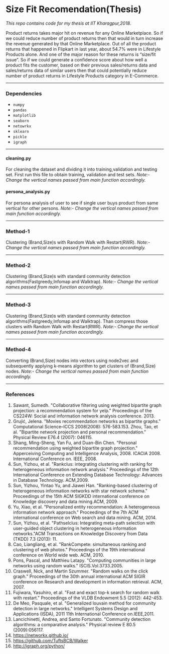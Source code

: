 # Size Fit Recomendation(Thesis)

*This repo contains code for my thesis at IIT Kharagpur,2018.*

Product returns takes major hit on revenue for any Online Marketplace. So if we could reduce number of product returns then that would in turn increase the revenue generated by that Online Marketplace. Out of all the product returns that happened in Flipkart in last year, about 54.7% were in Lifestyle Products alone. And one of the major reason for these returns is “size/fit issue”. So if we could generate a confidence score about how well a product fits the customer, based on their previous sales/returns data and sales/returns data of similar users then that could potentially reduce number of product returns in Lifestyle Products category in E-Commerce.

------

### Dependencies
  - `numpy`
  - `pandas`
  - `matplotlib`
  - `seaborn`
  - `netowrkx`
  - `sklearn`
  - `pickle`
  - `igraph`

-------

#### cleaning.py

For cleaning the dataset and dividing it into training,validation and testing set. First run this file to obtain training, validation and test sets. *Note:- Change the vertical names passed from main function accordingly.* 

#### persona_analysis.py

For persona analysis of user to see if single user buys product from same vertical for other persons. *Note:- Change the vertical names passed from main function accordingly.*

-------

### Method-1

Clustering (Brand,Size)s with Random Walk with Restart(RWR). *Note:- Change the vertical names passed from main function accordingly.*

-------

### Method-2

Clustering (Brand,Size)s with standard community detection algorithms(Fastgreedy,Infomap and Walktrap). *Note:- Change the vertical names passed from main function accordingly.*

------

### Method-3

Clustering (Brand,Size)s with standard community detection algorithms(Fastgreedy,Infomap and Walktrap). Than compress those clusters with Random Walk with Restart(RWR). *Note:- Change the vertical names passed from main function accordingly.*

-------

### Method-4

Converting (Brand,Size) nodes into vectors using node2vec and subsequently applying k-means algorithm to get clusters of (Brand,Size) nodes. *Note:- Change the vertical names passed from main function accordingly.*

-------

### References
1. Sawant, Sumedh. "Collaborative filtering using weighted bipartite graph projection: a recommendation system for yelp." Proceedings of the CS224W: Social and information network analysis conference. 2013.
2. Grujić, Jelena. "Movies recommendation networks as bipartite graphs." Computational Science–ICCS 2008(2008): 576-583.153. Zhou, Tao, et al. "Bipartite network projection and personal recommendation." Physical Review E76.4 (2007): 046115.
4. Shang, Ming-Sheng, Yan Fu, and Duan-Bin Chen. "Personal recommendation using weighted bipartite graph projection." Apperceiving Computing and Intelligence Analysis, 2008. ICACIA 2008. International Conference on. IEEE, 2008.
5. Sun, Yizhou, et al. "Rankclus: integrating clustering with ranking for heterogeneous information network analysis." Proceedings of the 12th International Conference on Extending Database Technology: Advances in Database Technology. ACM,2009.
6. Sun, Yizhou, Yintao Yu, and Jiawei Han. "Ranking-based clustering of heterogeneous information networks with star network schema." Proceedings of the 15th ACM SIGKDD international conference on Knowledge discovery and data mining.ACM, 2009.
7. Yu, Xiao, et al. "Personalized entity recommendation: A heterogeneous information network approach." Proceedings of the 7th ACM international conference on Web search and data mining. ACM, 2014.
8. Sun, Yizhou, et al. "Pathselclus: Integrating meta-path selection with user-guided object clustering in heterogeneous information networks."ACM Transactions on Knowledge Discovery from Data (TKDD) 7.3 (2013): 11.
9. Cao, Liangliang, et al. "RankCompete: simultaneous ranking and clustering of web photos." Proceedings of the 19th international conference on World wide web. ACM, 2010.
10. Pons, Pascal, and Matthieu Latapy. "Computing communities in large networks using random walks." ISCIS.Vol.3733.2005.
11. Craswell, Nick, and Martin Szummer. "Random walks on the click graph." Proceedings of the 30th annual international ACM SIGIR conference on Research and development in information retrieval. ACM, 2007.
12. Fujiwara, Yasuhiro, et al. "Fast and exact top-k search for random walk with restart." Proceedings of the VLDB Endowment 5.5 (2012): 442-453.
13. De Meo, Pasquale, et al. "Generalized louvain method for community detection in large networks." Intelligent Systems Design and Applications (ISDA), 2011 11th International Conference on.IEEE,2011.
14. Lancichinetti, Andrea, and Santo Fortunato. "Community detection algorithms: a comparative analysis." Physical review E 80.5 (2009):056117.
15. https://networkx.github.io/
16. https://github.com/TuftsBCB/Walker
17. http://igraph.org/python/
